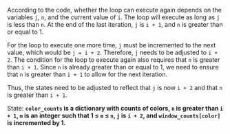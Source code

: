 According to the code, whether the loop can execute again depends on the variables `j`, `n`, and the current value of `i`. The loop will execute as long as `j` is less than `n`. At the end of the last iteration, `j` is `i + 1`, and `n` is greater than or equal to 1. 

For the loop to execute one more time, `j` must be incremented to the next value, which would be `j = i + 2`. Therefore, `j` needs to be adjusted to `i + 2`. The condition for the loop to execute again also requires that `n` is greater than `i + 1`. Since `n` is already greater than or equal to 1, we need to ensure that `n` is greater than `i + 1` to allow for the next iteration.

Thus, the states need to be adjusted to reflect that `j` is now `i + 2` and that `n` is greater than `i + 1`.

State: **`color_counts` is a dictionary with counts of colors, `n` is greater than `i + 1`, `m` is an integer such that 1 ≤ `m` ≤ `n`, `j` is `i + 2`, and `window_counts[color]` is incremented by 1.**